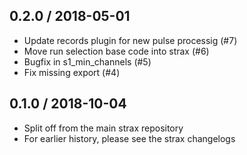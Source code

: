 0.2.0 / 2018-05-01
------------------
- Update records plugin for new pulse processig (#7)
- Move run selection base code into strax (#6)
- Bugfix in s1_min_channels (#5)
- Fix missing export (#4)

0.1.0 / 2018-10-04
------------------
- Split off from the main strax repository
- For earlier history, please see the strax changelogs